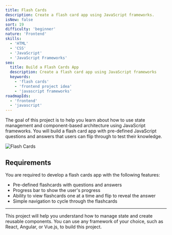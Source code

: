 ```yaml
---
title: Flash Cards
description: Create a flash card app using JavaScript frameworks.
isNew: false
sort: 19
difficulty: 'beginner'
nature: 'Frontend'
skills:
  - 'HTML'
  - 'CSS'
  - 'JavaScript'
  - 'JavaScript Frameworks'
seo:
  title: Build a Flash Cards App
  description: Create a flash card app using JavaScript frameworks
  keywords:
    - 'flash cards'
    - 'frontend project idea'
    - 'javascript frameworks'
roadmapIds:
  - 'frontend'
  - 'javascript'
---
```


The goal of this project is to help you learn about how to use state management and component-based architecture using JavaScript frameworks. You will build a flash card app with pre-defined JavaScript questions and answers that users can flip through to test their knowledge.

![Flash Cards](https://assets.roadmap.sh/guest/flash-cards-crzw6.png)

## Requirements

You are required to develop a flash cards app with the following features:

- Pre-defined flashcards with questions and answers
- Progress bar to show the user's progress
- Ability to view flashcards one at a time and flip to reveal the answer
- Simple navigation to cycle through the flashcards

<hr />

This project will help you understand how to manage state and create reusable components. You can use any framework of your choice, such as React, Angular, or Vue.js, to build this project.
